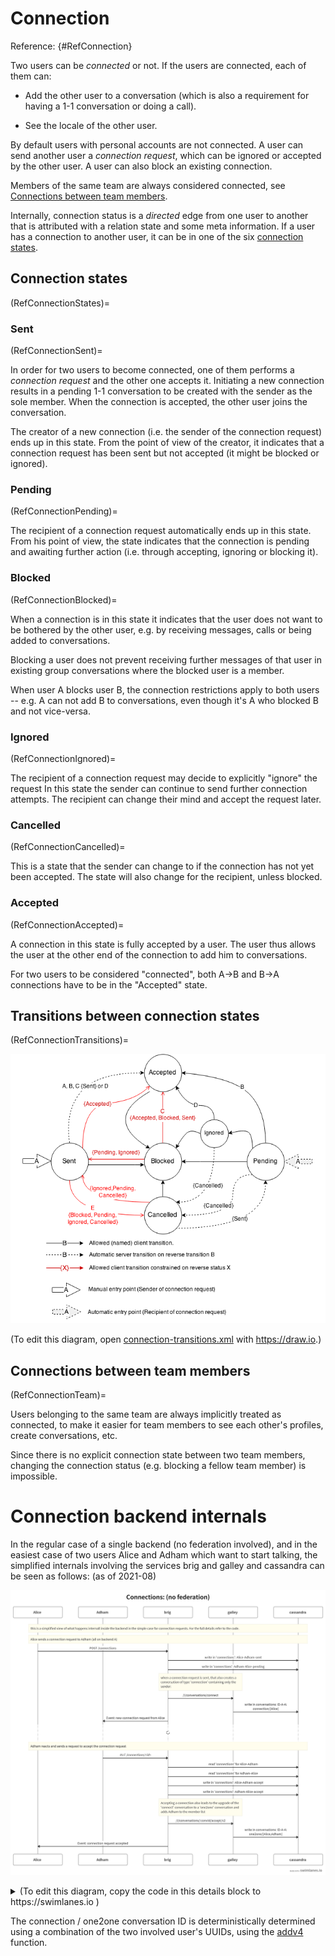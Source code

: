 # Connection

Reference: {#RefConnection}

Two users can be _connected_ or not. If the users are connected, each of them can:

* Add the other user to a conversation (which is also a requirement for having a 1-1 conversation or doing a call).

* See the locale of the other user.

By default users with personal accounts are not connected. A user can send another user a _connection request_, which can be ignored or accepted by the other user. A user can also block an existing connection.

Members of the same team are always considered connected, see [Connections between team members](RefConnectionTeam).

Internally, connection status is a _directed_ edge from one user to another that is attributed with a relation state and some meta information. If a user has a connection to another user, it can be in one of the six [connection states](RefConnectionStates).

## Connection states

(RefConnectionStates)=

### Sent

(RefConnectionSent)=

In order for two users to become connected, one of them performs a _connection request_ and the other one accepts it. Initiating a new connection results in a pending 1-1 conversation to be created with the sender as the sole member. When the connection is accepted, the other user joins the conversation.

The creator of a new connection (i.e. the sender of the connection request) ends up in this state. From the point of view of the creator, it indicates that a connection request has been sent but not accepted (it might be blocked or ignored).

### Pending

(RefConnectionPending)=

The recipient of a connection request automatically ends up in this state.
From his point of view, the state indicates that the connection is pending
and awaiting further action (i.e. through accepting, ignoring or blocking it).

### Blocked

(RefConnectionBlocked)=

When a connection is in this state it indicates that the user does not want to be bothered by the other user, e.g. by receiving messages, calls or being added to conversations.

Blocking a user does not prevent receiving further messages of that user in existing group conversations where the blocked user is a member.

When user A blocks user B, the connection restrictions apply to both users -- e.g. A can not add B to conversations, even though it's A who blocked B and not vice-versa.

### Ignored

(RefConnectionIgnored)=

The recipient of a connection request may decide to explicitly "ignore" the request In this state the sender can continue to send further connection attempts. The recipient can change their mind and accept the request later.

### Cancelled

(RefConnectionCancelled)=

This is a state that the sender can change to if the connection has not yet been accepted. The state will also change for the recipient, unless blocked.

### Accepted

(RefConnectionAccepted)=

A connection in this state is fully accepted by a user. The user thus allows the user at the other end of the connection to add him to conversations.

For two users to be considered "connected", both A->B and B->A connections have to be in the "Accepted" state.

## Transitions between connection states

(RefConnectionTransitions)=

![Connection state transitions](connection-transitions.png)

(To edit this diagram, open [connection-transitions.xml](connection-transitions.xml) with <https://draw.io>.)

## Connections between team members

(RefConnectionTeam)=

Users belonging to the same team are always implicitly treated as connected, to make it easier for team members to see each other's profiles, create conversations, etc.

Since there is no explicit connection state between two team members, changing the connection status (e.g. blocking a fellow team member) is impossible.

# Connection backend internals

In the regular case of a single backend (no federation involved), and in the easiest case of two users Alice and Adham which want to start talking, the simplified internals involving the services brig and galley and cassandra can be seen as follows: (as of 2021-08)

![Connection backend internal flow](connections-flow-1-backend.png)

<details>
<summary>(To edit this diagram, copy the code in this details block to https://swimlanes.io )</summary>

```
title: Connections: (no federation)

note: this is a simplified view of what happens internall inside the backend in the simple case for connection requests. For the full details refer to the code.

note: Alice sends a connection request to Adham (all on backend A)

order: Alice, Adham, brig, galley, cassandra

Alice -> brig: POST /connections

brig -> cassandra:  write in 'connections': Alice-Adham-sent
brig -> cassandra:  write in 'connections': Adham-Alice-pending
note brig, galley: when a connection request is sent, that also creates a conversation of type 'connection' containing only the sender:
brig -> galley: /i/conversations/connect
galley -> cassandra: write in conversations: ID-A-A: connection/[Alice]
brig -> Adham: Event: new connection request from Alice

...: {fas-spinner}

note Alice, cassandra: Adham reacts and sends a request to accept the connection request

Adham -> brig: *PUT /connections/<id>*
brig -> cassandra: read 'connections' for Alice-Adham
brig -> cassandra: read 'connections' for Adham-Alice
brig -> cassandra:  write in 'connections': Alice-Adham-accept
brig -> cassandra:  write in 'connections': Adham-Alice-accept

note brig, galley: Accepting a connection also leads to the upgrade of the 'connect' conversation to a 'one2one' conversation and adds Adham to the member list
brig -> galley: /i/conversations/:convId/accept/v2
galley -> cassandra: write in conversations: ID-A-A: one2one/[Alice,Adham]
brig -> Alice: Event: connection request accepted
```

</details>

The connection / one2one conversation ID is deterministically determined using a combination of the two involved user's UUIDs, using the [addv4](https://github.com/wireapp/wire-server/blob/3b1d0c5acee58bb65d8d72e71baf68dd4c0096ae/libs/types-common/src/Data/UUID/Tagged.hs#L67-L83) function.
